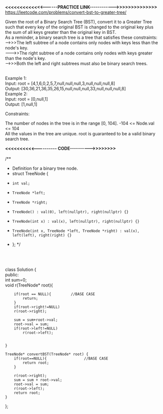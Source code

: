 **<<<<<<<<<<<<<------PRACTICE LINK------------>>>>>>>>>>>>>>**
</br>
<https://leetcode.com/problems/convert-bst-to-greater-tree/>

Given the root of a Binary Search Tree (BST), convert it to a Greater Tree such that every key of the original BST is changed to the original key plus the sum of all keys greater than the original key in BST.
</br>
As a reminder, a binary search tree is a tree that satisfies these constraints:
</br>
-->>>The left subtree of a node contains only nodes with keys less than the node's key.
</br>
--->>The right subtree of a node contains only nodes with keys greater than the node's key.
</br>
-->>>Both the left and right subtrees must also be binary search trees.
 
</br>
Example 1:
</br>
Input: root = [4,1,6,0,2,5,7,null,null,null,3,null,null,null,8]
</br>
Output: [30,36,21,36,35,26,15,null,null,null,33,null,null,null,8]


</br>
Example 2:
</br>
Input: root = [0,null,1]
</br>
Output: [1,null,1]
 

Constraints:

The number of nodes in the tree is in the range [0, 104].
-104 <= Node.val <= 104
</br>
All the values in the tree are unique.
root is guaranteed to be a valid binary search tree.
 
 
**<<<<<<<<<<---------- CODE---------->>>>>>>>**
</br>
</br>
/**
 * Definition for a binary tree node.
 * struct TreeNode {
 *     int val;
 *     TreeNode *left;
 *     TreeNode *right;
 *     TreeNode() : val(0), left(nullptr), right(nullptr) {}
 *     TreeNode(int x) : val(x), left(nullptr), right(nullptr) {}
 *     TreeNode(int x, TreeNode *left, TreeNode *right) : val(x), left(left), right(right) {}
 * };
 */
 </br>
 </br>
 </br>
class Solution {
</br>
public:
</br>
    int sum=0;
    </br>
    void r(TreeNode* root){
    
        if(root == NULL){         //BASE CASE
            return;
        }
        if(root->right!=NULL)
        r(root->right);
        
        sum = sum+root->val;
        root->val = sum;
        if(root->left!=NULL)
            r(root->left);
        
        
    }
    
    TreeNode* convertBST(TreeNode* root) {
        if(root==NULL){                 //BASE CASE
            return root;
        }
        
        r(root->right);
        sum = sum + root->val;
        root->val = sum;
        r(root->left);
        return root;
    }
};
